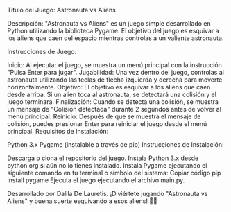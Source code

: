 Título del Juego: Astronauta vs Aliens

Descripción:
"Astronauta vs Aliens" es un juego simple desarrollado en Python utilizando la biblioteca Pygame. El objetivo del juego es esquivar a los aliens que caen del espacio mientras controlas a un valiente astronauta.

Instrucciones de Juego:

Inicio: Al ejecutar el juego, se muestra un menú principal con la instrucción "Pulsa Enter para jugar".
Jugabilidad: Una vez dentro del juego, controlas al astronauta utilizando las teclas de flecha izquierda y derecha para moverte horizontalmente.
Objetivo: El objetivo es esquivar a los aliens que caen desde arriba. Si un alien toca al astronauta, se detectará una colisión y el juego terminará.
Finalización: Cuando se detecta una colisión, se muestra un mensaje de "Colisión detectada" durante 2 segundos antes de volver al menú principal.
Reinicio: Después de que se muestra el mensaje de colisión, puedes presionar Enter para reiniciar el juego desde el menú principal.
Requisitos de Instalación:

Python 3.x
Pygame (instalable a través de pip)
Instrucciones de Instalación:

Descarga o clona el repositorio del juego.
Instala Python 3.x desde python.org si aún no lo tienes instalado.
Instala Pygame ejecutando el siguiente comando en tu terminal o símbolo del sistema:
Copiar código
pip install pygame
Ejecuta el juego ejecutando el archivo main.py.


Desarrollado por Dalila De Lauretis.
¡Diviértete jugando "Astronauta vs Aliens" y buena suerte esquivando a esos aliens! 🚀👾